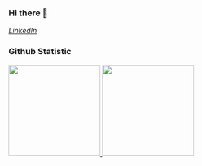 ### Hi there 👋

<!--
**rexush/rexush** is a ✨ _special_ ✨ repository because its `README.md` (this file) appears on your GitHub profile.

Here are some ideas to get you started:

- 🔭 I’m currently working on ...
- 🌱 I’m currently learning ...
- 👯 I’m looking to collaborate on ...
- 🤔 I’m looking for help with ...
- 💬 Ask me about ...
- 📫 How to reach me: ...
- 😄 Pronouns: ...
- ⚡ Fun fact: ...
-->
[_LinkedIn_](https://www.linkedin.com/in/husnisabar592/) 

### Github Statistic
<p align="left">
<a href="https://github.com/rexush">
  <img height="180em" src="https://github-readme-stats-eight-theta.vercel.app/api?username=rexush&show_icons=true&theme=algolia&include_all_commits=true&count_private=true"/>
  <img height="180em" src="https://github-readme-stats-eight-theta.vercel.app/api/top-langs/?username=rexush&layout=compact&langs_count=8&theme=algolia"/>
</a>
</p>
